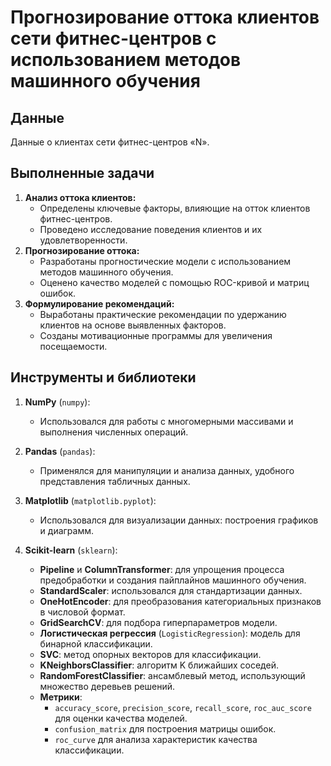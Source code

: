 # Прогнозирование оттока клиентов сети фитнес-центров с использованием методов машинного обучения

## Данные
Данные о клиентах сети фитнес-центров «N».

## Выполненные задачи
1. **Анализ оттока клиентов:**
   - Определены ключевые факторы, влияющие на отток клиентов фитнес-центров.
   - Проведено исследование поведения клиентов и их удовлетворенности.
2. **Прогнозирование оттока:**
   - Разработаны прогностические модели с использованием методов машинного обучения.
   - Оценено качество моделей с помощью ROC-кривой и матриц ошибок.
3. **Формулирование рекомендаций:**
   - Выработаны практические рекомендации по удержанию клиентов на основе выявленных факторов.
   - Созданы мотивационные программы для увеличения посещаемости.

## Инструменты и библиотеки

1. **NumPy** (`numpy`):  
   - Использовался для работы с многомерными массивами и выполнения численных операций.

2. **Pandas** (`pandas`):  
   - Применялся для манипуляции и анализа данных, удобного представления табличных данных.

3. **Matplotlib** (`matplotlib.pyplot`):  
   - Использовался для визуализации данных: построения графиков и диаграмм.

4. **Scikit-learn** (`sklearn`):  
   - **Pipeline** и **ColumnTransformer**: для упрощения процесса предобработки и создания пайплайнов машинного обучения.
   - **StandardScaler**: использовался для стандартизации данных.
   - **OneHotEncoder**: для преобразования категориальных признаков в числовой формат.
   - **GridSearchCV**: для подбора гиперпараметров модели.
   - **Логистическая регрессия** (`LogisticRegression`): модель для бинарной классификации.
   - **SVC**: метод опорных векторов для классификации.
   - **KNeighborsClassifier**: алгоритм K ближайших соседей.
   - **RandomForestClassifier**: ансамблевый метод, использующий множество деревьев решений.
   - **Метрики**: 
     - `accuracy_score`, `precision_score`, `recall_score`, `roc_auc_score` для оценки качества моделей.
     - `confusion_matrix` для построения матрицы ошибок.
     - `roc_curve` для анализа характеристик качества классификации.
